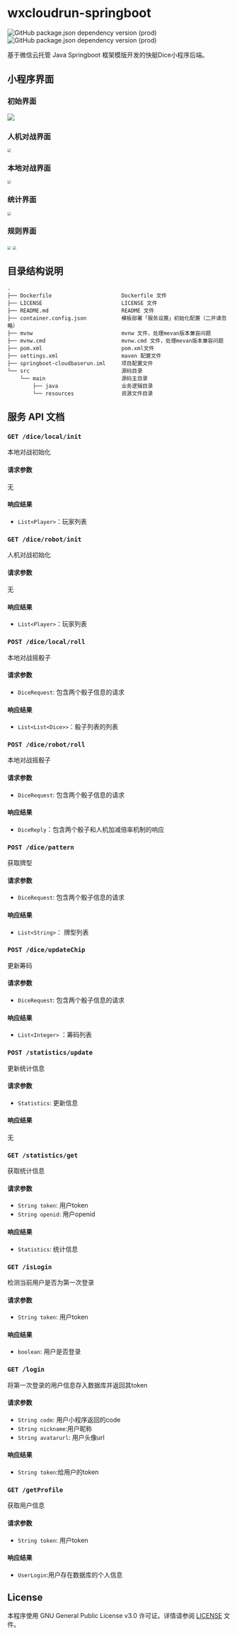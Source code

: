 # wxcloudrun-springboot
![GitHub package.json dependency version (prod)](https://img.shields.io/badge/maven-3.6.0-green)
![GitHub package.json dependency version (prod)](https://img.shields.io/badge/jdk-11-green)

基于微信云托管 Java Springboot 框架模版开发的快艇Dice小程序后端。

## 小程序界面

### 初始界面

![](./imgs/lobby.png#center)

### 人机对战界面

<img src="./imgs/robot.png#center" style="zoom:50%;" />

### 本地对战界面

<img src="./imgs//local.png#center" style="zoom:50%;" />

### 统计界面

<img src="./imgs/statistics.png#center" style="zoom:50%;" />

### 规则界面

<img src="./imgs/rule1.png#center" style="zoom:50%;" />

<img src="./imgs/rule2.png#center" style="zoom:50%;" />

## 目录结构说明
~~~
.
├── Dockerfile                      Dockerfile 文件
├── LICENSE                         LICENSE 文件
├── README.md                       README 文件
├── container.config.json           模板部署「服务设置」初始化配置（二开请忽略）
├── mvnw                            mvnw 文件，处理mevan版本兼容问题
├── mvnw.cmd                        mvnw.cmd 文件，处理mevan版本兼容问题
├── pom.xml                         pom.xml文件
├── settings.xml                    maven 配置文件
├── springboot-cloudbaserun.iml     项目配置文件
└── src                             源码目录
    └── main                        源码主目录
        ├── java                    业务逻辑目录
        └── resources               资源文件目录
~~~


## 服务 API 文档

### `GET /dice/local/init`

本地对战初始化

#### 请求参数

无

#### 响应结果

- `List<Player>`：玩家列表



### `GET /dice/robot/init`

人机对战初始化

#### 请求参数

无

#### 响应结果

- `List<Player>`：玩家列表

  


### `POST /dice/local/roll`

本地对战摇骰子

#### 请求参数

- `DiceRequest`: 包含两个骰子信息的请求

#### 响应结果

- `List<List<Dice>>`：骰子列表的列表

  


### `POST /dice/robot/roll`

本地对战摇骰子

#### 请求参数

- `DiceRequest`: 包含两个骰子信息的请求

#### 响应结果

- `DiceReply`：包含两个骰子和人机加减倍率机制的响应

  


### `POST /dice/pattern`

获取牌型

#### 请求参数

- `DiceRequest`: 包含两个骰子信息的请求

#### 响应结果

- `List<String>`： 牌型列表

  


### `POST /dice/updateChip`

更新筹码

#### 请求参数

- `DiceRequest`: 包含两个骰子信息的请求

#### 响应结果

- `List<Integer>` ：筹码列表



### `POST /statistics/update`

更新统计信息

#### 请求参数

- `Statistics`: 更新信息

#### 响应结果

无




### `GET /statistics/get`

获取统计信息

#### 请求参数

- `String token`: 用户token
- `String openid`: 用户openid

#### 响应结果

- `Statistics`: 统计信息



### `GET /isLogin`

检测当前用户是否为第一次登录

#### 请求参数

- `String token`: 用户token

#### 响应结果

- `boolean`: 用户是否登录

  


### `GET /login`

将第一次登录的用户信息存入数据库并返回其token

#### 请求参数

- `String code`: 用户小程序返回的code
- `String nickname`:用户昵称
- `String avatarurl`: 用户头像url

#### 响应结果

- `String token`:给用户的token



### `GET /getProfile`

获取用户信息

#### 请求参数

- `String token`: 用户token

#### 响应结果

- `UserLogin`:用户存在数据库的个人信息




## License

本程序使用 GNU General Public License v3.0 许可证。详情请参阅 [LICENSE](../../LICENSE) 文件。
